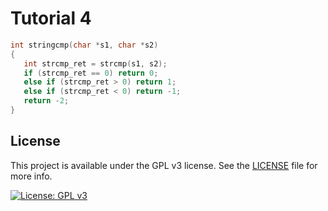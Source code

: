 # Tutorial 4

``` c
int stringcmp(char *s1, char *s2)
{
   int strcmp_ret = strcmp(s1, s2);
   if (strcmp_ret == 0) return 0;
   else if (strcmp_ret > 0) return 1;
   else if (strcmp_ret < 0) return -1;
   return -2;
}
```

## License
This project is available under the GPL v3 license. See the [LICENSE](./LICENSE.md) file for more info.

[![License: GPL v3](https://img.shields.io/badge/License-GPLv3-blue.svg)](https://www.gnu.org/licenses/gpl-3.0) 
